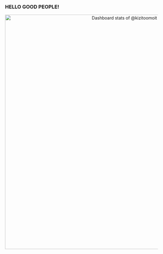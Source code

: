 ### HELLO GOOD PEOPLE! 

<!--
**AbsolomOndara/AbsolomOndara** is a ✨ _special_ ✨ repository because its `README.md` (this file) appears on your GitHub profile.

Here are some ideas to get you started:

- 🔭 I’m currently working on ...
- 🌱 I’m currently learning ...
- 👯 I’m looking to collaborate on ...
- 🤔 I’m looking for help with ...
- 💬 Ask me about ...
- 📫 How to reach me: ...
- 😄 Pronouns: ...
- ⚡ Fun fact: ...
-->
<!-- Copy-paste in your Readme.md file -->

<a href="https://next.ossinsight.io/widgets/official/compose-user-dashboard-stats?user_id=30259716" target="_blank" style="display: block" align="center">
  <picture>
    <source media="(prefers-color-scheme: dark)" srcset="https://next.ossinsight.io/widgets/official/compose-user-dashboard-stats/thumbnail.png?user_id=30259716&image_size=auto&color_scheme=dark" width="771" height="auto">
    <img alt="Dashboard stats of @kizitoomoit" src="https://next.ossinsight.io/widgets/official/compose-user-dashboard-stats/thumbnail.png?user_id=30259716&image_size=auto&color_scheme=light" width="771" height="auto">
  </picture>
</a>

